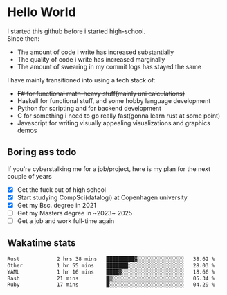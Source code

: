 # Hello World

I started this github before i started high-school.  
Since then:
- The amount of code i write has increased substantially
- The quality of code i write has increased marginally
- The amount of swearing in my commit logs has stayed the same

I have mainly transitioned into using a tech stack of:
- ~~F# for functional math-heavy stuff(mainly uni calculations)~~
- Haskell for functional stuff, and some hobby language development
- Python for scripting and for backend development
- C for something i need to go really fast(gonna learn rust at some point)
- Javascript for writing visually appealing visualizations and graphics demos

## Boring ass todo
If you're cyberstalking me for a job/project, here is my plan for the next couple of years
- [x] Get the fuck out of high school
- [x] Start studying CompSci(datalogi) at Copenhagen university
- [x] Get my Bsc. degree in 2021
- [ ] Get my Masters degree in ~2023~ 2025
- [ ] Get a job and work full-time again

## Wakatime stats
<!--START_SECTION:waka-->

```txt
Rust            2 hrs 38 mins   █████████▓░░░░░░░░░░░░░░░   38.62 %
Other           1 hr 55 mins    ███████░░░░░░░░░░░░░░░░░░   28.03 %
YAML            1 hr 16 mins    ████▓░░░░░░░░░░░░░░░░░░░░   18.66 %
Bash            21 mins         █▒░░░░░░░░░░░░░░░░░░░░░░░   05.34 %
Ruby            17 mins         █░░░░░░░░░░░░░░░░░░░░░░░░   04.29 %
```

<!--END_SECTION:waka-->
